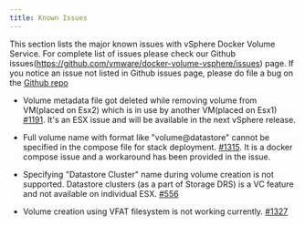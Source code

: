 ```yaml
---
title: Known Issues
---
```


This section lists the major known issues with vSphere Docker Volume Service. For complete list of issues please check our Github issues(https://github.com/vmware/docker-volume-vsphere/issues) page. If you notice an issue not listed in Github issues page, please do file a bug on the [Github repo](https://github.com/vmware/docker-volume-vsphere/issues)

-  Volume metadata file got deleted while removing volume from VM(placed on Esx2) which is in use by another VM(placed on Esx1) [#1191](https://github.com/vmware/docker-volume-vsphere/issues/1191). It's an ESX issue and will be available in the next vSphere release.

-  Full volume name with format like "volume@datastore" cannot be specified in the compose file for stack deployment. [#1315](https://github.com/vmware/docker-volume-vsphere/issues/1315). It is a docker compose issue and a workaround has been provided in the issue.

-  Specifying "Datastore Cluster" name during volume creation is not supported. Datastore clusters (as a part of Storage DRS) is a VC feature and not available on individual ESX. [#556](https://github.com/vmware/docker-volume-vsphere/issues/556)

-  Volume creation using VFAT filesystem is not working currently. [#1327](https://github.com/vmware/docker-volume-vsphere/issues/1327)
